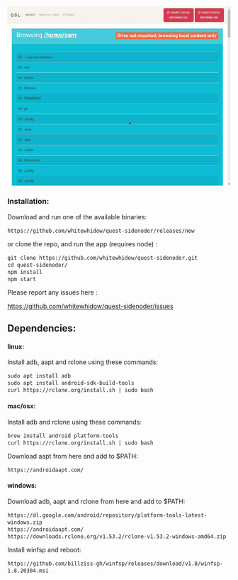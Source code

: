 ![screen](.github/screen.gif)

### Installation:
Download and run one of the available binaries:
```
https://github.com/whitewhidow/quest-sidenoder/releases/new
```
or clone the repo, and run the app (requires node) :
```
git clone https://github.com/whitewhidow/quest-sidenoder.git
cd quest-sidenoder/
npm install
npm start
```
Please report any issues here :

https://github.com/whitewhidow/quest-sidenoder/issues

## Dependencies:



#### linux:
Install adb, aapt and rclone using these commands:
```
sudo apt install adb
sudo apt install android-sdk-build-tools
curl https://rclone.org/install.sh | sudo bash
```



#### mac/osx:
Install adb and rclone using these commands:
```
brew install android platform-tools
curl https://rclone.org/install.sh | sudo bash
```
Download aapt from here and add to $PATH:
```
https://androidaapt.com/
```





#### windows:
Download adb, aapt and rclone from here and add to $PATH:
```
https://dl.google.com/android/repository/platform-tools-latest-windows.zip
https://androidaapt.com/
https://downloads.rclone.org/v1.53.2/rclone-v1.53.2-windows-amd64.zip
```
Install winfsp and reboot:
```
https://github.com/billziss-gh/winfsp/releases/download/v1.8/winfsp-1.8.20304.msi
```



<!--
https://stackoverflow.com/a/44272417/1501189
https://www.xda-developers.com/adb-fastboot-any-directory-windows-linux/

adb (install globally)
https://dl.google.com/android/repository/platform-tools-latest-windows.zip

rclone (install globally)
https://downloads.rclone.org/v1.53.2/rclone-v1.53.2-windows-386.zip
https://downloads.rclone.org/v1.53.2/rclone-v1.53.2-windows-amd64.zip

winfsp (reboot)
https://github.com/billziss-gh/winfsp/releases/download/v1.8/winfsp-1.8.20304.msi

-->
